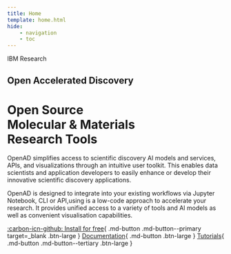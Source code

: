 ```yaml
---
title: Home
template: home.html
hide:
    - navigation
    - toc
---
```


<div id="hero" markdown>
IBM Research

## Open Accelerated Discovery
# Open Source<br>Molecular & Materials<br>Research Tools
<!-- # Open Source<br>Molecular & Materials<br>Discovery -->

<div class="intro">

OpenAD simplifies access to scientific discovery AI models and services, APIs, and visualizations through an intuitive user toolkit. This enables data scientists and application developers to easily enhance or develop their innovative scientific discovery applications.

OpenAD is designed to integrate into your existing workflows via Jupyter Notebook, CLI or API,using is a low-code  approach to accelerate your research. It provides unified access to a variety of tools and AI models as well as convenient visualisation capabilities.
</div>

[:carbon-icn-github: Install for free](https://github.com/acceleratedscience/openad-toolkit){ .md-button .md-button--primary target=\_blank .btn-large }
[Documentation](documentation/installation.md){ .md-button .btn-large }
[Tutorials](blog/category/tutorials/){ .md-button .md-button--tertiary .btn-large }
</div>
